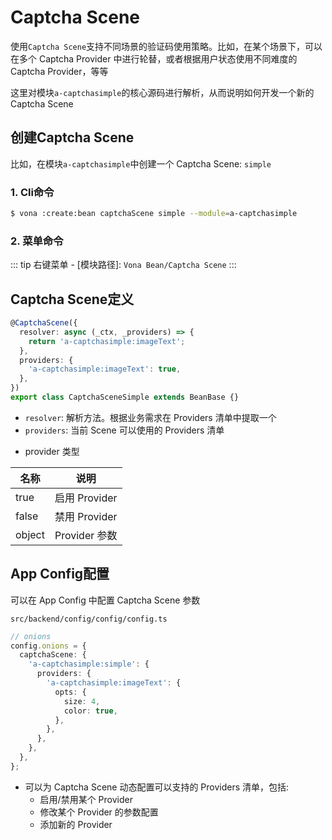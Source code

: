 # Captcha Scene

使用`Captcha Scene`支持不同场景的验证码使用策略。比如，在某个场景下，可以在多个 Captcha Provider 中进行轮替，或者根据用户状态使用不同难度的 Captcha Provider，等等

这里对模块`a-captchasimple`的核心源码进行解析，从而说明如何开发一个新的 Captcha Scene

## 创建Captcha Scene

比如，在模块`a-captchasimple`中创建一个 Captcha Scene: `simple`

### 1. Cli命令

``` bash
$ vona :create:bean captchaScene simple --module=a-captchasimple
```

### 2. 菜单命令

::: tip
右键菜单 - [模块路径]: `Vona Bean/Captcha Scene`
:::

## Captcha Scene定义

``` typescript
@CaptchaScene({
  resolver: async (_ctx, _providers) => {
    return 'a-captchasimple:imageText';
  },
  providers: {
    'a-captchasimple:imageText': true,
  },
})
export class CaptchaSceneSimple extends BeanBase {}
```

- `resolver`: 解析方法。根据业务需求在 Providers 清单中提取一个
- `providers`: 当前 Scene 可以使用的 Providers 清单

* provider 类型

|名称|说明|
|--|--|
|true|启用 Provider|
|false|禁用 Provider|
|object|Provider 参数|

## App Config配置

可以在 App Config 中配置 Captcha Scene 参数

`src/backend/config/config/config.ts`

``` typescript
// onions
config.onions = {
  captchaScene: {
    'a-captchasimple:simple': {
      providers: {
        'a-captchasimple:imageText': {
          opts: {
            size: 4,
            color: true,
          },
        },
      },
    },
  },
};
```

- 可以为 Captcha Scene 动态配置可以支持的 Providers 清单，包括:
  - 启用/禁用某个 Provider
  - 修改某个 Provider 的参数配置
  - 添加新的 Provider
